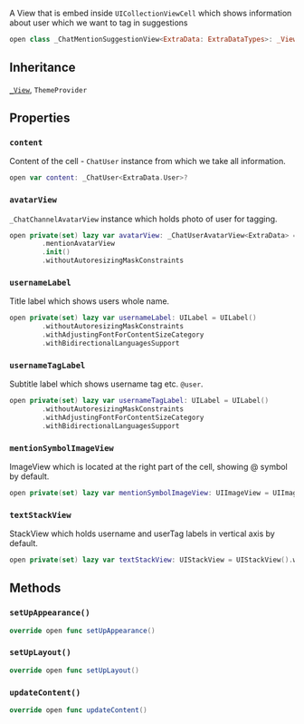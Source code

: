 
A View that is embed inside `UICollectionViewCell`  which shows information about user which we want to tag in suggestions

``` swift
open class _ChatMentionSuggestionView<ExtraData: ExtraDataTypes>: _View, ThemeProvider 
```

## Inheritance

[`_View`](/_View), `ThemeProvider`

## Properties

### `content`

Content of the cell - `ChatUser` instance from which we take all information.

``` swift
open var content: _ChatUser<ExtraData.User>? 
```

### `avatarView`

`_ChatChannelAvatarView` instance which holds photo of user for tagging.

``` swift
open private(set) lazy var avatarView: _ChatUserAvatarView<ExtraData> = components
        .mentionAvatarView
        .init()
        .withoutAutoresizingMaskConstraints
```

### `usernameLabel`

Title label which shows users whole name.

``` swift
open private(set) lazy var usernameLabel: UILabel = UILabel()
        .withoutAutoresizingMaskConstraints
        .withAdjustingFontForContentSizeCategory
        .withBidirectionalLanguagesSupport
```

### `usernameTagLabel`

Subtitle label which shows username tag etc. `@user`.

``` swift
open private(set) lazy var usernameTagLabel: UILabel = UILabel()
        .withoutAutoresizingMaskConstraints
        .withAdjustingFontForContentSizeCategory
        .withBidirectionalLanguagesSupport
```

### `mentionSymbolImageView`

ImageView which is located at the right part of the cell, showing @ symbol by default.

``` swift
open private(set) lazy var mentionSymbolImageView: UIImageView = UIImageView().withoutAutoresizingMaskConstraints
```

### `textStackView`

StackView which holds username and userTag labels in vertical axis by default.

``` swift
open private(set) lazy var textStackView: UIStackView = UIStackView().withoutAutoresizingMaskConstraints
```

## Methods

### `setUpAppearance()`

``` swift
override open func setUpAppearance() 
```

### `setUpLayout()`

``` swift
override open func setUpLayout() 
```

### `updateContent()`

``` swift
override open func updateContent() 
```
